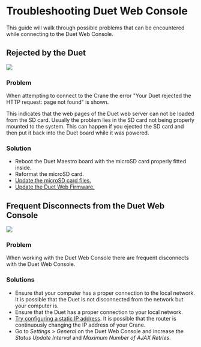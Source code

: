 # Troubleshooting Duet Web Console

This guide will walk through possible problems that can be encountered while connecting to the Duet Web Console.

## Rejected by the Duet

![](../.gitbook/assets/rejectedbytheduet.png)

### Problem

When attempting to connect to the Crane the error "Your Duet rejected the HTTP request: page not found" is shown.

This indicates that the web pages of the Duet web server can not be loaded from the SD card. Usually the problem lies in the SD card not being properly mounted to the system. This can happen if you ejected the SD card and then put it back into the Duet board while it was powered.

### Solution

* Reboot the Duet Maestro board with the microSD card properly fitted inside.
* Reformat the microSD card.
* [Update the microSD card files.](../getting-started/updating-control-board-settings.md)
* [Update the Duet Web Firmware.](../getting-started/updating-firmware.md)

## Frequent Disconnects from the Duet Web Console

![](../.gitbook/assets/duetdisconnected.jpg)

### Problem

When working with the Duet Web Console there are frequent disconnects with the Duet Web Console.

### Solutions

* Ensure that your computer has a proper connection to the local network. It is possible that the Duet is not disconnected from the network but your computer is.
* Ensure that the Duet has a proper connection to your local network.
* [Try configuring a static IP address](). It is possible that the router is continuously changing the IP address of your Crane.
* Go to _Settings &gt; General_ on the Duet Web Console and increase the _Status Update Interval_ and _Maximum Number of AJAX Retries_.


